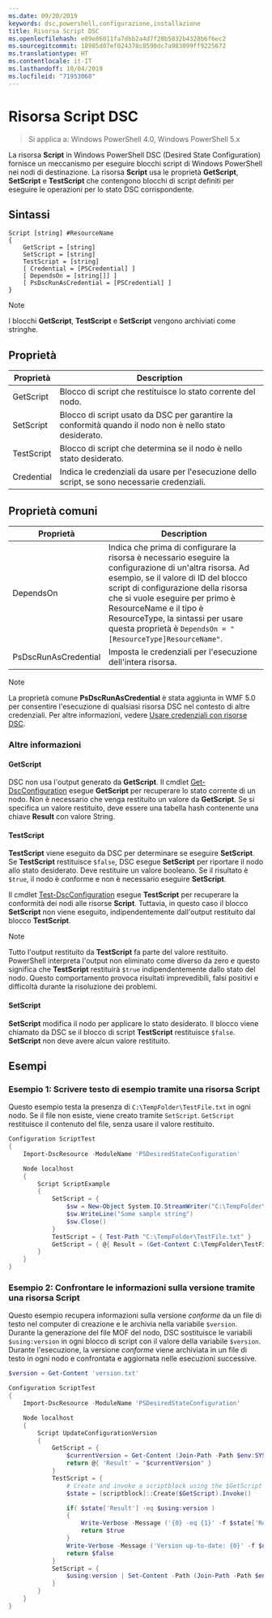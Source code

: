```yaml
---
ms.date: 09/20/2019
keywords: dsc,powershell,configurazione,installazione
title: Risorsa Script DSC
ms.openlocfilehash: e09e86011fa7dbb2a4d7f28b5032b4328b6f6ec2
ms.sourcegitcommit: 18985d07ef024378c8590dc7a983099ff9225672
ms.translationtype: HT
ms.contentlocale: it-IT
ms.lasthandoff: 10/04/2019
ms.locfileid: "71953068"
---
```

# <a name="dsc-script-resource"></a>Risorsa Script DSC

> Si applica a: Windows PowerShell 4.0, Windows PowerShell 5.x

La risorsa **Script** in Windows PowerShell DSC (Desired State Configuration) fornisce un meccanismo per eseguire blocchi script di Windows PowerShell nei nodi di destinazione. La risorsa **Script** usa le proprietà **GetScript**, **SetScript** e **TestScript** che contengono blocchi di script definiti per eseguire le operazioni per lo stato DSC corrispondente.

## <a name="syntax"></a>Sintassi

```Syntax
Script [string] #ResourceName
{
    GetScript = [string]
    SetScript = [string]
    TestScript = [string]
    [ Credential = [PSCredential] ]
    [ DependsOn = [string[]] ]
    [ PsDscRunAsCredential = [PSCredential] ]
}
```

> [!NOTE]
> I blocchi **GetScript**, **TestScript** e **SetScript** vengono archiviati come stringhe.

## <a name="properties"></a>Proprietà

|Proprietà |Description |
|---|---|
|GetScript |Blocco di script che restituisce lo stato corrente del nodo. |
|SetScript |Blocco di script usato da DSC per garantire la conformità quando il nodo non è nello stato desiderato. |
|TestScript |Blocco di script che determina se il nodo è nello stato desiderato. |
|Credential |Indica le credenziali da usare per l'esecuzione dello script, se sono necessarie credenziali. |

## <a name="common-properties"></a>Proprietà comuni

|Proprietà |Description |
|---|---|
|DependsOn |Indica che prima di configurare la risorsa è necessario eseguire la configurazione di un'altra risorsa. Ad esempio, se il valore di ID del blocco script di configurazione della risorsa che si vuole eseguire per primo è ResourceName e il tipo è ResourceType, la sintassi per usare questa proprietà è `DependsOn = "[ResourceType]ResourceName"`. |
|PsDscRunAsCredential |Imposta le credenziali per l'esecuzione dell'intera risorsa. |

> [!NOTE]
> La proprietà comune **PsDscRunAsCredential** è stata aggiunta in WMF 5.0 per consentire l'esecuzione di qualsiasi risorsa DSC nel contesto di altre credenziali. Per altre informazioni, vedere [Usare credenziali con risorse DSC](../../../configurations/runasuser.md).

### <a name="additional-information"></a>Altre informazioni

#### <a name="getscript"></a>GetScript

DSC non usa l'output generato da **GetScript**. Il cmdlet [Get-DscConfiguration](/powershell/module/PSDesiredStateConfiguration/Get-DscConfiguration) esegue **GetScript** per recuperare lo stato corrente di un nodo. Non è necessario che venga restituito un valore da **GetScript**. Se si specifica un valore restituito, deve essere una tabella hash contenente una chiave **Result** con valore String.

#### <a name="testscript"></a>TestScript

**TestScript** viene eseguito da DSC per determinare se eseguire **SetScript**. Se **TestScript** restituisce `$false`, DSC esegue **SetScript** per riportare il nodo allo stato desiderato. Deve restituire un valore booleano. Se il risultato è `$true`, il nodo è conforme e non è necessario eseguire **SetScript**.

Il cmdlet [Test-DscConfiguration](/powershell/module/PSDesiredStateConfiguration/Test-DscConfiguration) esegue **TestScript** per recuperare la conformità dei nodi alle risorse **Script**.
Tuttavia, in questo caso il blocco **SetScript** non viene eseguito, indipendentemente dall'output restituito dal blocco **TestScript**.

> [!NOTE]
> Tutto l'output restituito da **TestScript** fa parte del valore restituito. PowerShell interpreta l'output non eliminato come diverso da zero e questo significa che **TestScript** restituirà `$true` indipendentemente dallo stato del nodo. Questo comportamento provoca risultati imprevedibili, falsi positivi e difficoltà durante la risoluzione dei problemi.

#### <a name="setscript"></a>SetScript

**SetScript** modifica il nodo per applicare lo stato desiderato. Il blocco viene chiamato da DSC se il blocco di script **TestScript** restituisce `$false`. **SetScript** non deve avere alcun valore restituito.

## <a name="examples"></a>Esempi

### <a name="example-1-write-sample-text-using-a-script-resource"></a>Esempio 1: Scrivere testo di esempio tramite una risorsa Script

Questo esempio testa la presenza di `C:\TempFolder\TestFile.txt` in ogni nodo. Se il file non esiste, viene creato tramite `SetScript`. `GetScript` restituisce il contenuto del file, senza usare il valore restituito.

```powershell
Configuration ScriptTest
{
    Import-DscResource -ModuleName 'PSDesiredStateConfiguration'

    Node localhost
    {
        Script ScriptExample
        {
            SetScript = {
                $sw = New-Object System.IO.StreamWriter("C:\TempFolder\TestFile.txt")
                $sw.WriteLine("Some sample string")
                $sw.Close()
            }
            TestScript = { Test-Path "C:\TempFolder\TestFile.txt" }
            GetScript = { @{ Result = (Get-Content C:\TempFolder\TestFile.txt) } }
        }
    }
}
```

### <a name="example-2-compare-version-information-using-a-script-resource"></a>Esempio 2: Confrontare le informazioni sulla versione tramite una risorsa Script

Questo esempio recupera informazioni sulla versione *conforme* da un file di testo nel computer di creazione e le archivia nella variabile `$version`. Durante la generazione del file MOF del nodo, DSC sostituisce le variabili `$using:version` in ogni blocco di script con il valore della variabile `$version`.
Durante l'esecuzione, la versione *conforme* viene archiviata in un file di testo in ogni nodo e confrontata e aggiornata nelle esecuzioni successive.

```powershell
$version = Get-Content 'version.txt'

Configuration ScriptTest
{
    Import-DscResource -ModuleName 'PSDesiredStateConfiguration'

    Node localhost
    {
        Script UpdateConfigurationVersion
        {
            GetScript = {
                $currentVersion = Get-Content (Join-Path -Path $env:SYSTEMDRIVE -ChildPath 'version.txt')
                return @{ 'Result' = "$currentVersion" }
            }
            TestScript = {
                # Create and invoke a scriptblock using the $GetScript automatic variable, which contains a string representation of the GetScript.
                $state = [scriptblock]::Create($GetScript).Invoke()

                if( $state['Result'] -eq $using:version )
                {
                    Write-Verbose -Message ('{0} -eq {1}' -f $state['Result'],$using:version)
                    return $true
                }
                Write-Verbose -Message ('Version up-to-date: {0}' -f $using:version)
                return $false
            }
            SetScript = {
                $using:version | Set-Content -Path (Join-Path -Path $env:SYSTEMDRIVE -ChildPath 'version.txt')
            }
        }
    }
}
```